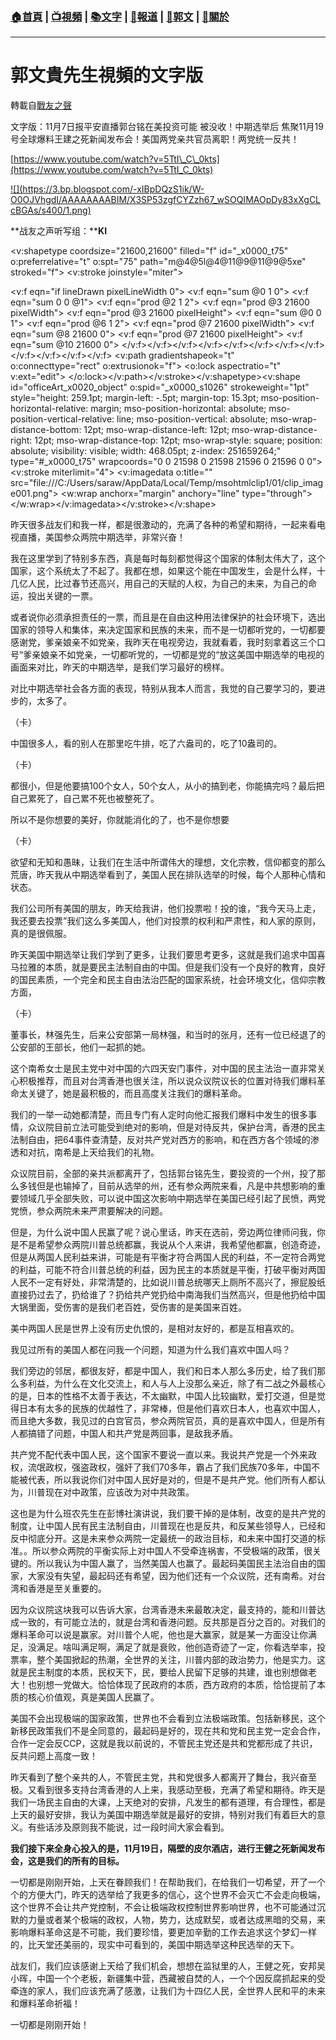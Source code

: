 ###  [:house:首頁](https://github.com/ourhimalayas/home) | [:tv:視頻](https://github.com/ourhimalayas/videos) | [:books:文字](https://github.com/ourhimalayas/txt) | [:newspaper:報道](https://github.com/ourhimalayas/news) | [:eagle:郭文](https://github.com/ourhimalayas/guomedia) | [:pray:關於](https://github.com/ourhimalayas/home/tree/master/about)
---
# 郭文貴先生視頻的文字版
轉載自[戰友之聲](http://littleantvoice.blogspot.com)

文字版：11月7日报平安直播郭台铭在美投资可能 被没收！中期选举后 焦聚11月19号全球爆料王建之死新闻发布会！美国两党亲共官员离职！两党统一反共！
  

[https://www.youtube.com/watch?v=5TtI\_C\_0kts](https://www.youtube.com/watch?v=5TtI_C_0kts)
  



[!\[\](https://3.bp.blogspot.com/-xIBpDQzS1ik/W-O0OJVhgdI/AAAAAAAABIM/X3SP53zgfCYZzh67_wSOQIMAOpDy83xXgCLcBGAs/s400/1.png)](https://3.bp.blogspot.com/-xIBpDQzS1ik/W-O0OJVhgdI/AAAAAAAABIM/X3SP53zgfCYZzh67_wSOQIMAOpDy83xXgCLcBGAs/s1600/1.png)
  
  

**战友之声听写组：****KI**


  

<v:shapetype coordsize="21600,21600" filled="f" id="_x0000_t75" o:preferrelative="t" o:spt="75" path="m@4@5l@4@11@9@11@9@5xe" stroked="f"> <v:stroke joinstyle="miter">
 
  <v:f eqn="if lineDrawn pixelLineWidth 0">
  <v:f eqn="sum @0 1 0">
  <v:f eqn="sum 0 0 @1">
  <v:f eqn="prod @2 1 2">
  <v:f eqn="prod @3 21600 pixelWidth">
  <v:f eqn="prod @3 21600 pixelHeight">
  <v:f eqn="sum @0 0 1">
  <v:f eqn="prod @6 1 2">
  <v:f eqn="prod @7 21600 pixelWidth">
  <v:f eqn="sum @8 21600 0">
  <v:f eqn="prod @7 21600 pixelHeight">
  <v:f eqn="sum @10 21600 0">
 </v:f></v:f></v:f></v:f></v:f></v:f></v:f></v:f></v:f></v:f></v:f></v:f>
 <v:path gradientshapeok="t" o:connecttype="rect" o:extrusionok="f">
 <o:lock aspectratio="t" v:ext="edit">
</o:lock></v:path></v:stroke></v:shapetype><v:shape id="officeArt_x0020_object" o:spid="_x0000_s1026" strokeweight="1pt" style="height: 259.1pt; margin-left: -.5pt; margin-top: 15.3pt; mso-position-horizontal-relative: margin; mso-position-horizontal: absolute; mso-position-vertical-relative: line; mso-position-vertical: absolute; mso-wrap-distance-bottom: 12pt; mso-wrap-distance-left: 12pt; mso-wrap-distance-right: 12pt; mso-wrap-distance-top: 12pt; mso-wrap-style: square; position: absolute; visibility: visible; width: 468.05pt; z-index: 251659264;" type="#_x0000_t75" wrapcoords="0 0 21598 0 21598 21596 0 21596 0 0"> <v:stroke miterlimit="4">
 <v:imagedata o:title="" src="file:///C:/Users/saraw/AppData/Local/Temp/msohtmlclip1/01/clip_image001.png">
 <w:wrap anchorx="margin" anchory="line" type="through">
</w:wrap></v:imagedata></v:stroke></v:shape>
  

昨天很多战友们和我一样，都是很激动的，充满了各种的希望和期待，一起来看电视直播，美国参众两院中期选举，非常兴奋！
  


  

我在这里学到了特别多东西，真是每时每刻都觉得这个国家的体制太伟大了，这个国家，这个系统太了不起了。我都在想，如果这个能在中国发生，会是什么样，十几亿人民，比过春节还高兴，用自己的天赋的人权，为自己的未来，为自己的命运，投出关键的一票。
  


  

或者说你必须承担责任的一票，而且是在自由这种用法律保护的社会环境下，选出国家的领导人和集体，来决定国家和民族的未来，而不是一切都听党的，一切都要感谢党，爹亲娘亲不如党亲，我昨天在电视旁边，我就看着，我时刻拿着这三个口号“爹亲娘亲不如党亲，一切都听党的，一切都是党的“放这美国中期选举的电视的画面来对比，昨天的中期选举，是我们学习最好的榜样。
  


  

对比中期选举社会各方面的表现，特别从我本人而言，我觉的自己要学习的，要进步的，太多了。
  


  

（卡）
  

中国很多人，看的别人在那里吃牛排，吃了六盎司的，吃了10盎司的。
  

（卡）
  

都很小，但是他要搞100个女人，50个女人，从小的搞到老，你能搞完吗？最后把自己累死了，自己累不死也被整死了。
  

所以不是你想要的美好，你就能消化的了，也不是你想要
  

（卡）
  

欲望和无知和愚昧，让我们在生活中所谓伟大的理想，文化宗教，信仰都变的那么荒唐，昨天我从中期选举看到了，美国人民在排队选举的时候，每个人那种心情和状态。
  


  

我们公司所有美国的朋友，昨天给我讲，他们投票啦！投的谁，“我今天马上走，我还要去投票”我们这么多美国人，他们对投票的权利和严肃性，和人家的原则，真的是很佩服。
  


  

昨天美国中期选举让我们学到了更多，让我们要思考更多，这就是我们追求中国喜马拉雅的本质，就是要民主法制自由的中国。但是我们没有一个良好的教育，良好的国民素质，一个完全和民主自由法治匹配的国家系统，社会环境文化，信仰宗教方面，
  

（卡）
  

董事长，林强先生，后来公安部第一局林强，和当时的张月，还有一位已经退了的公安部的王部长，他们一起抓的她。
  


  

这个南希女士是民主党中对中国的六四天安门事件，对中国的民主法治一直非常关心积极推荐，而且对台湾香港也很关注，所以说众议院议长的位置对待我们爆料革命太关键了，她是最积极的，而且高度关注我们的爆料革命。
  


  

我们的一举一动她都清楚，而且专门有人定时向他汇报我们爆料中发生的很多事情，众议院目前立法可能受到绝对的影响，但是对待反共，保护台湾，香港的民主法制自由，把64事件查清楚，反对共产党对西方的影响，和在西方各个领域的渗透和对抗，南希是上天给我们的礼物。
  


  

众议院目前，全部的亲共派都离开了，包括郭台铭先生，要投资的一个州，投了那么多钱但是也输掉了，目前从选举的州，还有参众两院来看，凡是中共想影响的重要领域几乎全部失败，可以说中国这次影响中期选举在美国已经引起了民愤，两党党愤，参众两院未来严肃要解决的问题。
  


  

但是，为什么说中国人民赢了呢？说心里话，昨天在选前，旁边两位律师问我，你是不是希望参众两院川普总统都赢，我说从个人来讲，我希望他都赢，创造奇迹，但是从两国人民利益来讲，可能是有平衡才符合两国人民的利益，不一定符合两党的利益，可能不符合川普总统的利益，因为民主的本质就是平衡，打破平衡对两国人民不一定有好处，非常清楚的，比如说川普总统哪天上厕所不高兴了，擦屁股纸直接扔过去了，扔给谁了？扔给共产党扔给中南海我们当然高兴，但是他扔给中国大锅里面，受伤害的是我们老百姓，受伤害的是美国来百姓。
  


  

美中两国人民是世界上没有历史仇恨的，是相对友好的，都是互相喜欢的。
  


  

我见过所有的美国人都在问我一个问题，知道为什么我们喜欢中国人吗？
  


  

我们旁边的邻居，都很友好，都是中国人，我们和日本人那么多历史，给了我们那么多利益，为什么在文化交流上，和人与人上没那么亲近，除了有二战之外最核心的是，日本的性格不太善于表达，不太幽默，中国人比较幽默，爱打交道，但是觉得日本有太多的民族的优越性了，非常棒，但是他们喜欢日本人，也喜欢中国人，而且绝大多数，我见过的白宫官员，参众两院官员，真的是喜欢中国人，但是所有人都搞错了问题，中国人和共产党是两回事，是敌我矛盾。
  


  

共产党不配代表中国人民，这个国家不要说一直以来。我说共产党是一个外来政权，流氓政权，强盗政权，强奸了我们70多年，霸占了我们民族70多年，中国不能被代表，所以我说你们对中国人民好是对的，但是不是共产党。他们所有人都认为，川普现在对中政策，应该改为对中共政策。
  


  

这也是为什么班农先生在彭博社演讲说，我们要干掉的是体制，改变的是共产党的制度，让中国人民有民主法制自由，川普现在也是反共，和反某些领导人，已经和反中彻底分开。这是未来参众两院一定最统一的政治目标，和未来中国打交道的标准。。所以参众两院的平衡实际上对中国人不受牵连祸害，不受极端的政策，很关键的。所以我认为中国人赢了，当然美国人也赢了。最起码美国民主法治自由的国家，大家没有失望，最起码还有希望，因为他们还有一个众议院，还有南希。对台湾和香港是至关重要的。
  


  

因为众议院这块我可以告诉大家，台湾香港未来最敢决定，最支持的，能和川普达成一致的，有可能立法的，就是台湾和香港问题。反共那是百分之百的。对我们的爆料革命可以说是赢家。对川普个人呢，他也是大赢家，就是某一方面没让你满足，没满足。啥叫满足啊，满足了就是衰败，他创造奇迹了一定，你看选举率，投票率，整个美国掀起的热潮，全世界的关注，川普内部的政治势力，他是实力。这就是民主制度的本质，民权天下，民，要给人民留下足够的共建，谁也别想做老大！也别想一党做大。恰恰体现了民政府的本质，西方政府的本质，恰恰提前了本质的核心价值观，真是美国人民赢了。
  


  

美国不会出现极端的国家政策，世界也不会看到立法极端政策。包括新移民，这个新移民政策我们不是全同意的，最起码是好的，现在共和党和民主党一定会合作，合作一定会反CCP，这就是我以前说的，不管民主党还是共和党都形成了共识，反共问题上高度一致！
  


  

昨天看到了整个亲共的人，不管民主党，共和党很多人都离开了舞台，我兴奋至极。又看到很多支持台湾香港的人上来，我感动至极，充满了希望和期待。昨天是我们一场民主自由的大课，上天绝对的安排，凡发生的都有道理，有合理性，都是上天的最好安排，我认为美国中期选举就是最好的安排，特别对我们有着巨大的意义。有些话涉及原则我不能说，过一段时间大家会看到。
  


  

**我们接下来全身心投入的是，11月19日，隔壁的皮尔酒店，进行王健之死新闻发布会，这是我们的所有的目标。**
  


  

一切都是刚刚开始，上天在眷顾我们！在帮助我们，在给我们一切希望，开了一个个的方便大门，昨天的选举给了我更多的信心，这个世界不会灭亡不会走向极端，这个世界不会让共产党控制，不会让极端政权控制世界影响世界，也不可能通过沉默的力量或者某个极端的政权，人物，势力，达成默契，或者达成黑暗的交易，来影响爆料革命这是不可能，我们要珍惜，要更加辛勤的工作去追求这个梦幻一样的，比天堂还美丽的，现实中可看到的，美国中期选举这种民选举的天下。
  


  

战友们，我们应该感谢上天给了我们机会，想想在监狱里的人，王健之死，安邦吴小晖，中国一个个老板，新疆集中营，西藏被自焚的人，一个个因反腐抓起来的受牵连的家人，我们应该充满了感激，让我们为十四亿人民，全世界人民和平的未来和爆料革命祈福！
  


  

一切都是刚刚开始！
<u></u><sub></sub><sup></sup><strike></strike>
